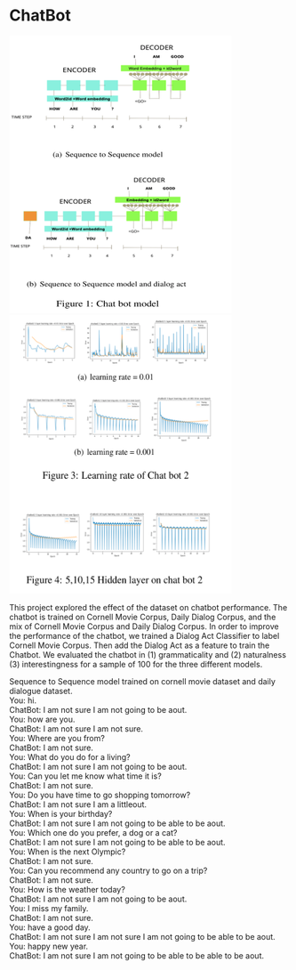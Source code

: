 # ChatBot
<img src="https://github.com/WaitingZhan/ChatBot/blob/master/chat%20bot%20model.png" width="400" height="500"> <img src="https://github.com/WaitingZhan/ChatBot/blob/master/chat%20bot%20parameter.png" width="400" height="500">

This project explored the effect of the dataset on chatbot performance. The chatbot is trained on Cornell Movie Corpus, Daily Dialog Corpus, and the mix of Cornell Movie Corpus and Daily Dialog Corpus. In order to improve the performance of the chatbot, we trained a Dialog Act Classifier to label Cornell Movie Corpus. Then add the Dialog Act as a feature to train the Chatbot. We evaluated the chatbot in (1) grammaticality and (2) naturalness (3) interestingness for a sample of 100 for the three different models.


Sequence to Sequence model trained on cornell movie dataset and daily dialogue dataset.     
You: hi.    
ChatBot:  I am not sure I am not going to be aout.     
You: how are you.   
ChatBot:  I am not sure I am not sure.   
You: Where are you from?  
ChatBot:  I am not sure.  
You: What do you do for a living?  
ChatBot:  I am not sure I am not going to be aout.  
You:  Can you let me know what time it is?  
ChatBot:  I am not sure.  
You: Do you have time to go shopping tomorrow?  
ChatBot:  I am not sure I am a littleout.  
You: When is your birthday?  
ChatBot:  I am not sure I am not going to be able to be aout.  
You: Which one do you prefer, a dog or a cat?  
ChatBot:  I am not sure I am not going to be able to be aout.  
You: When is the next Olympic?  
ChatBot:  I am not sure.  
You: Can you recommend any country to go on a trip?  
ChatBot:  I am not sure.  
You: How is the weather today?  
ChatBot:  I am not sure I am not going to be aout.  
You: I miss my family.  
ChatBot:  I am not sure.  
You: have a good day.    
ChatBot:  I am not sure I am not sure I am not going to be able to be aout.  
You: happy new year.   
ChatBot:  I am not sure I am not going to be able to be able to be aout.  


